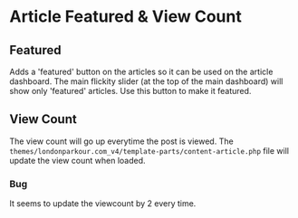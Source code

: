 # Article Featured & View Count


## Featured
Adds a 'featured' button on the articles so it can be used on the article dashboard.
The main flickity slider (at the top of the main dashboard) will show only 'featured' articles.
Use this button to make it featured.

## View Count
The view count will go up everytime the post is viewed. The `themes/londonparkour.com_v4/template-parts/content-article.php`
file will update the view count when loaded.

### Bug
It seems to update the viewcount by 2 every time.